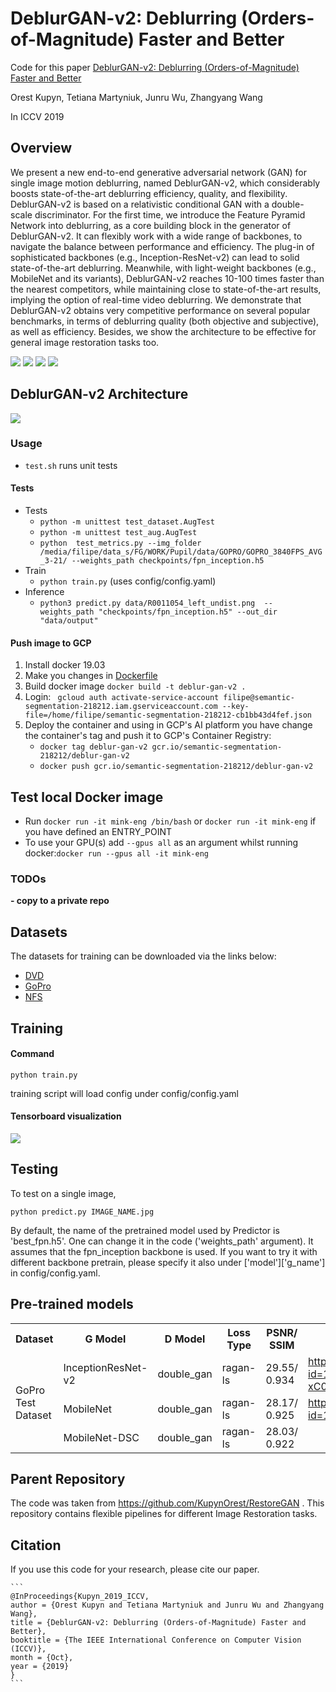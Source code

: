 # DeblurGAN-v2: Deblurring (Orders-of-Magnitude) Faster and Better

Code for this paper [DeblurGAN-v2: Deblurring (Orders-of-Magnitude) Faster and Better](https://arxiv.org/abs/1908.03826)

Orest Kupyn, Tetiana Martyniuk, Junru Wu, Zhangyang Wang

In ICCV 2019

## Overview

We present a new end-to-end generative adversarial network (GAN) for single image motion deblurring, named 
DeblurGAN-v2, which considerably boosts state-of-the-art deblurring efficiency, quality, and flexibility. DeblurGAN-v2 
is based on a relativistic conditional GAN with a double-scale discriminator. For the first time, we introduce the 
Feature Pyramid Network into deblurring, as a core building block in the generator of DeblurGAN-v2. It can flexibly 
work with a wide range of backbones, to navigate the balance between performance and efficiency. The plug-in of 
sophisticated backbones (e.g., Inception-ResNet-v2) can lead to solid state-of-the-art deblurring. Meanwhile, 
with light-weight backbones (e.g., MobileNet and its variants), DeblurGAN-v2 reaches 10-100 times faster than 
the nearest competitors, while maintaining close to state-of-the-art results, implying the option of real-time 
video deblurring. We demonstrate that DeblurGAN-v2 obtains very competitive performance on several popular 
benchmarks, in terms of deblurring quality (both objective and subjective), as well as efficiency. Besides, 
we show the architecture to be effective for general image restoration tasks too.

<!---We also study the effect of DeblurGAN-v2 on the task of general image restoration - enhancement of images degraded 
jointly by noise, blur, compression, etc. The picture below shows the visual quality superiority of DeblurGAN-v2 with 
Inception-ResNet-v2 backbone over DeblurGAN. It is drawn from our new synthesized Restore Dataset 
(refer to Datasets subsection below).-->

![](./doc_images/kohler_visual.png)
![](./doc_images/restore_visual.png)
![](./doc_images/gopro_table.png)
![](./doc_images/lai_table.png)
<!---![](./doc_images/dvd_table.png)-->
<!---![](./doc_images/kohler_table.png)-->

## DeblurGAN-v2 Architecture

![](./doc_images/pipeline.jpg)

<!---Our architecture consists of an FPN backbone from which we take five final feature maps of different scales as the 
output. Those features are later up-sampled to the same 1/4 input size and concatenated into one tensor which contains 
the semantic information on different levels. We additionally add two upsampling and convolutional layers at the end of 
the network to restore the original image size  and reduce artifacts. We also introduce a direct skip connection from 
the input to the output, so that the learning focuses on the residue. The input images are normalized to \[-1, 1\].
 e also use a **tanh** activation layer to keep the output in the same range.-->

<!---The new FPN-embeded architecture is agnostic to the choice of feature extractor backbones. With this plug-and-play 
property, we are entitled with the flexibility to navigate through the spectrum of accuracy and efficiency. 
By default, we choose ImageNet-pretrained backbones to convey more semantic-related features.--> 


### Usage
- `test.sh` runs unit tests
#### Tests
- Tests
    - `python -m unittest test_dataset.AugTest`
    - `python -m unittest test_aug.AugTest`
    - `python  test_metrics.py --img_folder /media/filipe/data_s/FG/WORK/Pupil/data/GOPRO/GOPRO_3840FPS_AVG_3-21/ --weights_path checkpoints/fpn_inception.h5`
- Train
    - `python train.py` (uses config/config.yaml)
- Inference
    - `python3 predict.py data/R0011054_left_undist.png  --weights_path "checkpoints/fpn_inception.h5" --out_dir "data/output"`

#### Push image to GCP

1. Install docker 19.03
1. Make you changes in [Dockerfile](./Dockerfile)
1. Build docker image `docker build -t deblur-gan-v2 .`
1. Login: ` gcloud auth activate-service-account filipe@semantic-segmentation-218212.iam.gserviceaccount.com --key-file=/home/filipe/semantic-segmentation-218212-cb1bb43d4fef.json`
1. Deploy the container and using in GCP's AI platform you have change the container's tag and push it to GCP's Container Registry:
    - `docker tag deblur-gan-v2 gcr.io/semantic-segmentation-218212/deblur-gan-v2`
    - `docker push gcr.io/semantic-segmentation-218212/deblur-gan-v2`

## Test local Docker image
- Run `docker run -it mink-eng /bin/bash` or `docker run -it mink-eng` if you have defined an ENTRY_POINT
- To use your GPU(s) add `--gpus all` as an argument whilst running docker:`docker run --gpus all -it mink-eng`


### TODOs
**- copy to a private repo**

## Datasets

The datasets for training can be downloaded via the links below:
- [DVD](https://drive.google.com/file/d/1bpj9pCcZR_6-AHb5aNnev5lILQbH8GMZ/view)
- [GoPro](https://drive.google.com/file/d/1KStHiZn5TNm2mo3OLZLjnRvd0vVFCI0W/view)
- [NFS](https://drive.google.com/file/d/1Ut7qbQOrsTZCUJA_mJLptRMipD8sJzjy/view)

## Training

#### Command

```python train.py```

training script will load config under config/config.yaml

#### Tensorboard visualization

![](./doc_images/tensorboard2.png)

## Testing

To test on a single image,

```python predict.py IMAGE_NAME.jpg```

By default, the name of the pretrained model used by Predictor is 'best_fpn.h5'. One can change it in the code ('weights_path' argument). It assumes that the fpn_inception backbone is used. If you want to try it with different backbone pretrain, please specify it also under ['model']['g_name'] in config/config.yaml.

## Pre-trained models

<table align="center">
    <tr>
        <th>Dataset</th>
        <th>G Model</th>
        <th>D Model</th>
        <th>Loss Type</th>
        <th>PSNR/ SSIM</th>
        <th>Link</th>
    </tr>
    <tr>
        <td rowspan="3">GoPro Test Dataset</td>
        <td>InceptionResNet-v2</td>
        <td>double_gan</td>
        <td>ragan-ls</td>
        <td>29.55/ 0.934</td>
        <td><a href="">https://drive.google.com/open?id=1UXcsRVW-6KF23_TNzxw-xC0SzaMfXOaR</a></td>
    </tr>
    <tr>
        <td>MobileNet</td>
        <td>double_gan</td>
        <td>ragan-ls</td>
        <td>28.17/ 0.925</td>
        <td><a href="">https://drive.google.com/open?id=1JhnT4BBeKBBSLqTo6UsJ13HeBXevarrU</a></td>
    </tr>
    <tr>
        <td>MobileNet-DSC</td>
        <td>double_gan</td>
        <td>ragan-ls</td>
        <td>28.03/ 0.922</td>
        <td><a href=""></a></td>
    </tr>
</table>

## Parent Repository

The code was taken from <a href="">https://github.com/KupynOrest/RestoreGAN</a> . This repository contains flexible pipelines for different Image Restoration tasks.

## Citation

If you use this code for your research, please cite our paper.

```
​```
@InProceedings{Kupyn_2019_ICCV,
author = {Orest Kupyn and Tetiana Martyniuk and Junru Wu and Zhangyang Wang},
title = {DeblurGAN-v2: Deblurring (Orders-of-Magnitude) Faster and Better},
booktitle = {The IEEE International Conference on Computer Vision (ICCV)},
month = {Oct},
year = {2019}
}
​```
```

